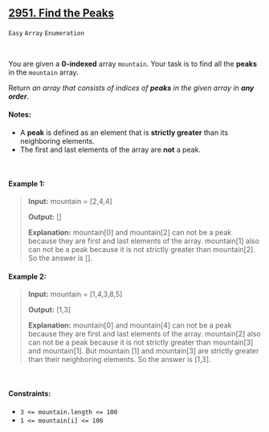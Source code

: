 ## [2951. Find the Peaks](https://leetcode.com/problems/find-the-peaks)

<code>Easy</code> <code>Array</code> <code>Enumeration</code>

<br>

You are given a __0-indexed__ array <code>mountain</code>. Your task is to find all the __peaks__ in the <code>mountain</code> array.

Return *an array that consists of indices of __peaks__ in the given array in __any order__*.

#### Notes:

- A __peak__ is defined as an element that is __strictly greater__ than its neighboring elements.
- The first and last elements of the array are __not__ a peak.

<br>

#### Example 1:

> __Input:__ mountain = [2,4,4]
> 
> __Output:__ []
> 
> __Explanation:__ mountain[0] and mountain[2] can not be a peak because they are first and last elements of the array.
> mountain[1] also can not be a peak because it is not strictly greater than mountain[2].
> So the answer is [].

#### Example 2:

> __Input:__ mountain = [1,4,3,8,5]
> 
> __Output:__ [1,3]
> 
> __Explanation:__ mountain[0] and mountain[4] can not be a peak because they are first and last elements of the array.
> mountain[2] also can not be a peak because it is not strictly greater than mountain[3] and mountain[1].
> But mountain [1] and mountain[3] are strictly greater than their neighboring elements.
> So the answer is [1,3].

<br>

#### Constraints:

- <code>3 <= mountain.length <= 100</code>
- <code>1 <= mountain[i] <= 100</code>
